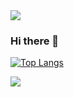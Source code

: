 
<img src="https://capsule-render.vercel.app/api?type=waving&color=BDBDC8&height=150&section=header" />

### Hi there 👋

[![Top Langs](https://github-readme-stats.vercel.app/api/top-langs/?username=kokiuk)](https://github.com/anuraghazra/github-readme-stats)

<!--
**kokiuk/kokiuk** is a ✨ _special_ ✨ repository because its `README.md` (this file) appears on your GitHub profile.

Here are some ideas to get you started:

- 🔭 I’m currently working on ...
- 🌱 I’m currently learning ...
- 👯 I’m looking to collaborate on ...
- 🤔 I’m looking for help with ...
- 💬 Ask me about ...
- 📫 How to reach me: ...
- 😄 Pronouns: ...
- ⚡ Fun fact: ...
-->
<img src="https://capsule-render.vercel.app/api?type=waving&color=BDBDC8&height=150&section=footer" />
